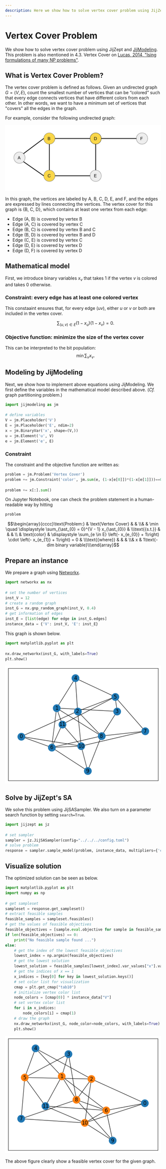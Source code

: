 ```yaml
--- 
description: Here we show how to solve vertex cover problem using JijZept and JijModeling.
---
```


# Vertex Cover Problem

We show how to solve vertex cover problem using JijZept and [JijModeling](https://www.ref.documentation.jijzept.com/jijmodeling/).
This problem is also mentioned in 4.3. Vertex Cover on [Lucas, 2014, "Ising formulations of many NP problems"](https://www.frontiersin.org/articles/10.3389/fphy.2014.00005/full).

## What is Vertex Cover Problem?

The vertex cover problem is defined as follows.
Given an undirected graph $G = (V,E)$, count the smallest number of vertices that can be “colored” such that every edge connects vertices that have different colors from each other.
In other words, we want to have a minimum set of vertices that "covers" all the edges in the graph.

For example, consider the following undirected graph:

![](./assets/16_vertex_cover.jpg)

In this graph, the vertices are labeled by A, B, C, D, E, and F, and the edges are expressed by lines connecting the vertices.
The vertex cover for this graph is \{B, C, D\}, which contains at least one vertex from each edge:

- Edge (A, B) is covered by vertex B
- Edge (A, C) is covered by vertex C
- Edge (B, C) is covered by vertex B and C
- Edge (B, D) is covered by vertex B and D
- Edge (C, E) is covered by vertex C
- Edge (D, E) is covered by vertex D
- Edge (D, F) is covered by vertex D

## Mathematical model

First, we introduce binary variables $x_{v}$ that takes 1 if the vertex $v$ is colored and takes 0 otherwise.

### Constraint: every edge has at least one colored vertex

This constaaint ensures that, for every edge $(uv)$, either $u$ or $v$ or both are included in the vertex cover.

$$
\quad \sum_{(u,v) \in E} (1-x_u)(1-x_v) = 0.
$$

### Objective function: minimize the size of the vertex cover

This can be interpreted to the bit population:
$$
\quad \min \sum_v x_v.
$$

## Modeling by JijModeling

Next, we show how to implement above equations using JijModeling.
We first define the variables in the mathematical model described above.
(*Cf.* graph partitioning problem.)


```python
import jijmodeling as jm

# define variables
V = jm.Placeholder('V')
E = jm.Placeholder('E', ndim=2)
x = jm.BinaryVar('x', shape=(V,))
u = jm.Element('u', V)
e = jm.Element('e', E)
```

### Constraint

The constraint and the objective function are written as:


```python
problem = jm.Problem('Vertex Cover')
problem += jm.Constraint('color', jm.sum(e, (1-x[e[0]])*(1-x[e[1]]))==0)

problem += x[:].sum()
```

On Jupyter Notebook, one can check the problem statement in a human-readable way by hitting



```python
problem
```




$$\begin{array}{cccc}\text{Problem:} & \text{Vertex Cover} & & \\& & \min \quad \displaystyle \sum_{\ast_{0} = 0}^{V - 1} x_{\ast_{0}} & \\\text{{s.t.}} & & & \\ & \text{color} & \displaystyle \sum_{e \in E} \left(- x_{e_{0}} + 1\right) \cdot \left(- x_{e_{1}} + 1\right) = 0 &  \\\text{{where}} & & & \\& x & 1\text{-dim binary variable}\\\end{array}$$



## Prepare an instance

We prepare a graph using [Networkx](https://networkx.org/).


```python
import networkx as nx

# set the number of vertices
inst_V = 12
# create a random graph
inst_G = nx.gnp_random_graph(inst_V, 0.4)
# get information of edges
inst_E = [list(edge) for edge in inst_G.edges]
instance_data = {'V': inst_V, 'E': inst_E}
```

This graph is shown below.


```python
import matplotlib.pyplot as plt

nx.draw_networkx(inst_G, with_labels=True)
plt.show()
```


    
![png](16-vertex_cover_files/16-vertex_cover_12_0.png)
    


## Solve by JijZept's SA

We solve this problem using JijSASampler.
We also turn on a parameter search function by setting `search=True`.


```python
import jijzept as jz

# set sampler
sampler = jz.JijSASampler(config="../../../config.toml")
# solve problem
response = sampler.sample_model(problem, instance_data, multipliers={'color': 0.5}, num_reads=100, search=True)
```

## Visualize solution

The optimized solution can be seen as below.



```python
import matplotlib.pyplot as plt
import numpy as np

# get sampleset
sampleset = response.get_sampleset()
# extract feasible samples
feasible_samples = sampleset.feasibles()
# get the values of feasible objectives
feasible_objectives = [sample.eval.objective for sample in feasible_samples]
if len(feasible_objectives) == 0:
    print("No feasible sample found ...")
else:
    # get the index of the lowest feasible objectives
    lowest_index = np.argmin(feasible_objectives)
    # get the lowest solution
    lowest_solution = feasible_samples[lowest_index].var_values["x"].values
    # get the indices of x == 1
    x_indices = [key[0] for key in lowest_solution.keys()]
    # set color list for visualization
    cmap = plt.get_cmap("tab10")
    # initialize vertex color list
    node_colors = [cmap(0)] * instance_data["V"]
    # set vertex color list
    for i in x_indices:
        node_colors[i] = cmap(1)
    # draw the graph
    nx.draw_networkx(inst_G, node_color=node_colors, with_labels=True)
    plt.show()
```


    
![png](16-vertex_cover_files/16-vertex_cover_16_0.png)
    


The above figure clearly show a feasible vertex cover for the given graph.

